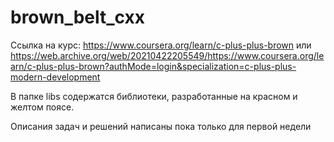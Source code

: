 # brown_belt_cxx
Ссылка на курс: https://www.coursera.org/learn/c-plus-plus-brown
                      или
https://web.archive.org/web/20210422205549/https://www.coursera.org/learn/c-plus-plus-brown?authMode=login&specialization=c-plus-plus-modern-development

В папке libs содержатся библиотеки, разработанные на красном и желтом поясе.

Описания задач и решений написаны пока только для первой недели
